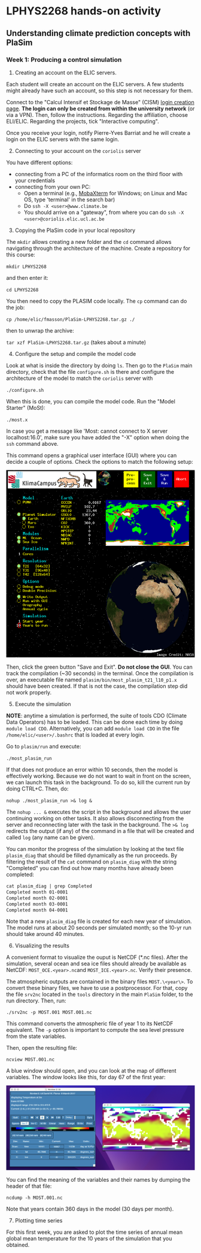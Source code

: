 # LPHYS2268 hands-on activity
## Understanding climate prediction concepts with PlaSim


### Week 1: Producing a control simulation

1. Creating an account on the ELIC servers.

Each student will create an account on the ELIC servers. A few students might already have such an account, so this step is not necessary for them.

Connect to the "Calcul Intensif et Stockage de Masse" (CISM) [login creation page](https://www.cism.ucl.ac.be/doc/_contents/About/cilog.html). **The login can only be created from within the university network** (or via a VPN). Then, follow the instructions. Regarding the affiliation, choose ELI/ELIC. Regarding the projects, tick "Interactive computing".

Once you receive your login, notify Pierre-Yves Barriat and he will create a login on the ELIC servers with the same login.

2. Connecting to your account on the `coriolis` server

You have different options:
- connecting from a PC of the informatics room on the third floor with your credentials
- connecting from your own PC:
	- Open a terminal (e.g., [MobaXterm](https://mobaxterm.mobatek.net/download-home-edition.html) for Windows; on Linux and Mac OS, type 'terminal' in the search bar)
	- Do `ssh -X <user>@www.climate.be`
	- You should arrive on a "gateway", from where you can do `ssh -X <user>@coriolis.elic.ucl.ac.be`

3. Copying the PlaSim code in your local repository

The `mkdir` allows creating a new folder and the `cd` command allows navigating through the architecture of the machine. Create a repository for this course:

`mkdir LPHYS2268`

and then enter it:

`cd LPHYS2268`


You then need to copy the PLASIM code locally. The  `cp` command can do the job:

`cp /home/elic/fmasson/PlaSim-LPHYS2268.tar.gz ./`
	
then to unwrap the archive:

`tar xzf PlaSim-LPHYS2268.tar.gz` (takes about a minute)

4. Configure the setup and compile the model code

Look at what is inside the directory by doing `ls`. Then go to the `PlaSim` main directory, check that the file `configure.sh` is there and configure the architecture of the model to match the `coriolis` server with

`./configure.sh`

When this is done, you can compile the model code. Run the "Model Starter" (MoSt):

`./most.x`

In case you get a message like 'Most: cannot connect to X server localhost:16.0', make sure you have added the "-X" option when doing the `ssh` command above.

This command opens a graphical user interface (GUI) where you can decide a couple of options. Check the options to match the following setup:

<p align="center">
<img src="./figs/MoSt.png" height="500px">
</p>

Then, click the green button "Save and Exit". **Do not close the GUI**. You can track the compilation (~30 seconds) in the terminal. Once the compilation is over, an executable file named `plasim/bin/most_plasim_t21_l10_p1.x` should have been created. If that is not the case, the compilation step did not work properly.

5. Execute the simulation

**NOTE**: anytime a simulation is performed, the suite of tools CDO (Climate Data Operators) has to be loaded. This can be done each time by doing `module load CDO`. Alternatively, you can add `module load CDO` in the file `/home/elic/<user>/.bashrc` that is loaded at every login.

Go to `plasim/run` and execute:

``./most_plasim_run``

If that does not produce an error within 10 seconds, then the model is effectively working. Because we do not want to wait in front on the screen, we can launch this task in the background. To do so, kill the current run by doing CTRL+C. Then, do:

`nohup ./most_plasim_run >& log &`

The `nohup ... &` executes the script in the background and allows the user continuing working on other tasks. It also allows disconnecting from the server and reconnecting later with the task in the background. The `>& log` redirects the output (if any) of the command in a file that will be created and called `log` (any name can be given). 

You can monitor the progress of the simulation by looking at the text file `plasim_diag` that should be filled dynamically as the run proceeds. By filtering the result of the `cat` command on `plasim_diag` with the string "Completed" you can find out how many months have already been completed:

```
cat plasim_diag | grep Completed
Completed month 01-0001
Completed month 02-0001
Completed month 03-0001
Completed month 04-0001
```
Note that a new `plasim_diag` file is created for each new year of simulation.
The model runs at about 20 seconds per simulated month; so the 10-yr run should take around 40 minutes.

6. Visualizing the results

A convenient format to visualize the ouput is NetCDF (\*.nc files). After the simulation, several ocean and sea ice files should already be available as NetCDF: `MOST_OCE.<year>.nc`and `MOST_ICE.<year>.nc`. Verify their presence.

The atmospheric outputs are contained in the binary files `MOST.\<year\>`. To convert these binary files, we have to use a postprocessor. For that, copy the file `srv2nc` located in the `tools` directory in the main `PlaSim` folder, to the run directory. Then, run:

```
./srv2nc -p MOST.001 MOST.001.nc
```

This command converts the atmospheric file of year 1 to its NetCDF equivalent. The `-p` option is important to compute the sea level pressure from the state variables.

Then, open the resulting file:

```
ncview MOST.001.nc
```

A blue window should open, and you can look at the map of different variables. The window looks like this, for day 67 of the first year:

<p align="center">
<img src="./figs/tas67.png">
</p>

You can find the meaning of the variables and their names by dumping the header of that file:
```
ncdump -h MOST.001.nc
```

Note that years contain 360 days in the model (30 days per month).

7. Plotting time series

For this first week, you are asked to plot the time series of annual mean global mean temperature for the 10 years of the simulation that you obtained.
